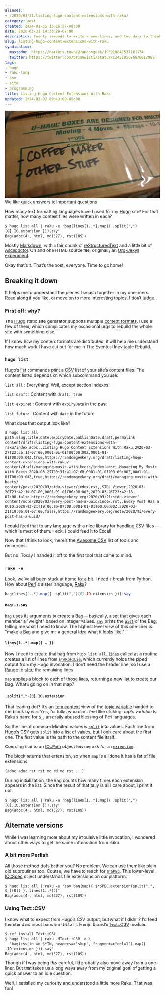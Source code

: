 ```yaml
---
aliases:
- /2020/03/31/listing-hugo-content-extensions-with-raku/
category: post
created: 2024-01-15 15:26:27-08:00
date: 2020-03-31 14:33:29-07:00
description: Twenty seconds to write a one-liner, and two days to think about it
slug: listing-hugo-content-extensions-with-raku
syndication:
  mastodon: https://hackers.town/@randomgeek/103919841537181374
  twitter: https://twitter.com/brianwisti/status/1245105076936617985
tags:
- hugo
- raku-lang
- csv
- site
- programming
title: Listing Hugo Content Extensions With Raku
updated: 2024-02-02 09:49:09-08:00
---
```


![attachments/img/2020/cover-2020-03-31.jpg](../../../attachments/img/2020/cover-2020-03-31.jpg)
We like quick answers to important questions

How many text formatting languages have I used for my [Hugo](../../../card/Hugo.md) site? For that matter, how many content files were written in each?

````
$ hugo list all | raku -e 'bag(lines[1..*].map({ .split(",")[0].IO.extension })).say'
Bag(adoc(4), html, md(327), rst(109))
````

Mostly [Markdown](../../../card/Markdown.md), with a fair chunk of [reStructuredText](../../../card/reStructuredText.md) and a little bit of [Asciidoctor](../../../card/Asciidoctor.md). Oh and one HTML source file, originally an [Org-Jekyll experiment](../../2014/10/blog-writing-in-org-mode.md).

Okay that’s it. That’s the post, everyone. Time to go home!

## Breaking it down

It helps me to understand the pieces I smash together in my one-liners. Read along if you like, or move on to more interesting topics. I don’t judge.

### First off: why?

The [Hugo](https://gohugo.io) static site generator supports multiple [content formats](https://gohugo.io/content-management/formats/). I use a few of them, which complicates my occasional urge to rebuild the whole site with something else.

If I know how my content formats are distributed, it will help me understand how much work I have cut out for me in The Eventual Inevitable Rebuild.

### `hugo list`

Hugo’s [list](https://gohugo.io/commands/hugo_list) commands print a [CSV](../../../card/CSV.md) list of your site’s content files. The content listed depends on which subcommand you use:

`list all`
: Everything! Well, except section indexes.

`list draft`
: Content with `draft: true`

`list expired`
: Content with `expiryDate` in the past

`list future`
: Content with `date` in the future

What does that output look like?

````
$ hugo list all
path,slug,title,date,expiryDate,publishDate,draft,permalink
content/draft/listing-hugo-content-extensions-with-raku/index.adoc,,Listing Hugo Content Extensions With Raku,2020-03-27T22:36:13-07:00,0001-01-01T00:00:00Z,0001-01-01T00:00:00Z,true,https://randomgeekery.org/draft/listing-hugo-content-extensions-with-raku/
content/draft/managing-music-with-beets/index.adoc,,Managing My Music With Beets,2020-03-27T10:31:41-07:00,0001-01-01T00:00:00Z,0001-01-01T00:00:00Z,true,https://randomgeekery.org/draft/managing-music-with-beets/
content/post/2020/03/stdu-viewer/index.rst,,STDU Viewer,2020-03-26T23:42:16-07:00,0001-01-01T00:00:00Z,2020-03-26T23:42:16-07:00,false,https://randomgeekery.org/2020/03/26/stdu-viewer/
content/note/2020/03/every-post-has-a-uuid/index.rst,,Every Post Has a UUID,2020-03-21T19:06:00-07:00,0001-01-01T00:00:00Z,2020-03-21T19:06:00-07:00,false,https://randomgeekery.org/note/2020/81/every-post-has-a-uuid/
````

I could feed that to any language with a nice library for handling CSV
files — which is most of them. Heck, I could feed it to Excel!

Now that I think to look, there’s the [Awesome CSV](https://github.com/secretGeek/awesomecsv) list of tools and resources.

But no. Today I handed it off to the first tool that came to mind.

### `raku -e`

Look, we’ve all been stuck at home for a bit. I need a break from Python. How about [Perl](../../../card/Perl.md)'s sister language, [Raku](../../../card/Raku.md)?

````raku
bag(lines[1..*].map({ .split(",")[0].IO.extension })).say
````

#### `bag(…).say`

[`bag`](https://docs.raku.org/routine/bag) uses its arguments to create a [Bag](https://docs.raku.org/type/Bag) — basically, a set that gives each member a "weight" based on integer values. [`say`](https://docs.raku.org/type/Mu#method_say) prints the [`gist`](https://docs.raku.org/routine/gist) of the Bag, telling me what I need to know. The highest level view of this one-liner is "make a Bag and give me a general idea what it looks like."

#### `lines[1..*].map({ … })`

Now I need to create that bag from `hugo list all`. [`lines`](https://docs.raku.org/type/IO::Handle#routine_lines) called as
a routine creates a list of lines from [`$*ARGFILES`](https://docs.raku.org/language/variables#$*ARGFILES), which currently holds the piped output from my Hugo invocation. I don’t need the header line, so I use a
[Range](https://docs.raku.org/type/Range) to [slice](https://docs.raku.org/language/subscripts#Slices) the remaining lines.

[`map`](https://docs.raku.org/routine/map#class_Any) applies a block to each of those lines, returning a new list to create our Bag. What’s going on in that map?

#### `.split(",")[0].IO.extension`

That leading dot? It’s an [item context](https://docs.raku.org/language/contexts#Item_context) view of the [topic variable](https://docs.raku.org/language/variables#The_$__variable) handed to the block by `map`. Yes, for folks who don’t feel like clicking: *topic variable* is Raku’s name for `$_`, an easily abused blessing of Perl languages.

So the line of comma-delimited values is [`split`](https://docs.raku.org/type/Str#routine_split) into values. Each line from Hugo’s CSV gets `split` into a list of values, but I only care about the first one. The first value is the path to the content file itself.

Coercing that to an [IO::Path](https://docs.raku.org/type/IO::Path) object lets me ask for an [`extension`](https://docs.raku.org/type/IO::Path#method_extension).

The block returns that extension, so when `map` is all done it has a list of file extensions:

````
(adoc adoc rst rst md md md rst ...)
````

During initialization, the Bag counts how many times each extension appears in the list. Since the result of that tally is all I care about, I print it out.

````
$ hugo list all | raku -e 'bag(lines[1..*].map({ .split(",")[0].IO.extension })).say'
Bag(adoc(4), html, md(327), rst(109))
````

## Alternate versions

While I was learning more about my impulsive little invocation, I wondered about other ways to get the same information from Raku.

### A bit more Perlish

All those method dots bother you? No problem. We can use them like plain old subroutines too. Course, we have to reach for [`$*SPEC`](https://docs.raku.org/language/variables#$*SPEC). This lower-level [IO::Spec](https://docs.raku.org/type/IO::Spec) object understands file extensions on our platform.

````
$ hugo list all | raku -e 'say bag(map({ $*SPEC.extension(split(",", $_)[0]) }, lines[1..*]))'
Bag(adoc(4), html, md(327), rst(109))
````

### Using Text::CSV

I know what to expect from Hugo’s CSV output, but what if I didn’t? I’d feed the standard input handle `$*IN` to H. Merijn Brand’s [Text::CSV](https://github.com/Tux/CSV) module.

````
$ zef install Text::CSV
$ hugo list all | raku -MText::CSV -e \
  'bag(csv(in => $*IN, headers=>"skip", fragment=>"col=1").map({ .IO.extension })).say'
Bag(adoc(4), html, md(327), rst(109))
````

Though if I was being *this* careful, I’d probably also move away from a one-liner. But that takes us a long ways away from my original goal of getting a quick answer to an idle question.

Well, I satisfied my curiosity and understood a little more Raku. That was fun!